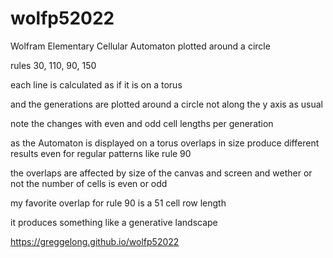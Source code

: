 # wolfp52022


Wolfram Elementary Cellular Automaton plotted around a circle

rules 30, 110, 90, 150

each line is calculated as if it is on a torus

and the generations are plotted around a circle not along the y axis as usual



note the changes with even and odd cell lengths per generation

as the Automaton is displayed on a torus overlaps in size produce different results even for regular patterns like rule 90

the overlaps are affected by size of the canvas and screen and wether or not the number of cells is even or odd

my favorite overlap for rule 90 is a 51 cell row length

it produces something like a generative landscape 

https://greggelong.github.io/wolfp52022
